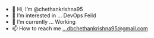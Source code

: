 - 👋 Hi, I’m @chethankrishna95
- 👀 I’m interested in ... DevOps Feild 
- 🌱 I’m currently ... Working 
- 📫 How to reach me ...dbchethankrishna95@gmail.com
